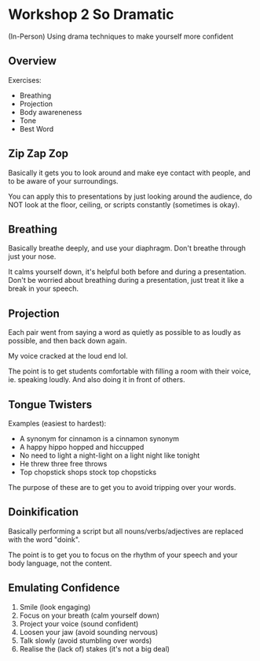 # Workshop 2 So Dramatic

(In-Person) Using drama techniques to make yourself more confident

## Overview

Exercises:
- Breathing
- Projection
- Body awareneness
- Tone
- Best Word

## Zip Zap Zop

Basically it gets you to look around and make eye contact with people, and to be aware of your surroundings.

You can apply this to presentations by just looking around the audience, do NOT look at the floor, ceiling, or
scripts constantly (sometimes is okay).

## Breathing

Basically breathe deeply, and use your diaphragm. Don't breathe through just your nose.

It calms yourself down, it's helpful both before and during a presentation. Don't be worried about breathing
during a presentation, just treat it like a break in your speech.

## Projection

Each pair went from saying a word as quietly as possible to as loudly as possible, and then back down again.

My voice cracked at the loud end lol.

The point is to get students comfortable with filling a room with their voice, ie. speaking loudly. And also
doing it in front of others.

## Tongue Twisters

Examples (easiest to hardest):
- A synonym for cinnamon is a cinnamon synonym
- A happy hippo hopped and hiccupped
- No need to light a night-light on a light night like tonight
- He threw three free throws
- Top chopstick shops stock top chopsticks

The purpose of these are to get you to avoid tripping over your words.

## Doinkification

Basically performing a script but all nouns/verbs/adjectives are replaced with the word "doink".

The point is to get you to focus on the rhythm of your speech and your body language, not the content.

## Emulating Confidence

1. Smile (look engaging)
2. Focus on your breath (calm yourself down)
3. Project your voice (sound confident)
4. Loosen your jaw (avoid sounding nervous)
5. Talk slowly (avoid stumbling over words)
6. Realise the (lack of) stakes (it's not a big deal)
